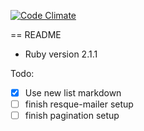 [![Code Climate](https://codeclimate.com/github/bgreg/epicprose/badges/gpa.svg)](https://codeclimate.com/github/bgreg/epicprose)

== README
* Ruby version 2.1.1

Todo:
- [x] Use new list markdown
- [ ] finish resque-mailer setup
- [ ] finish pagination setup
